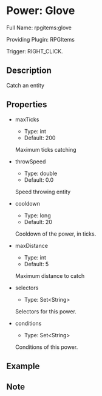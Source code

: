 # Power: Glove

<!-- This file is generated ingame by `/rpgitem gen-wiki`. -->
<!-- Please only edit between "beginCustomXXXX" and "endCustomXXXX".  -->
<!-- If you want to edit description of this power or property, -->
<!-- please edit corresponding section in "resources/lang/en_US.yml" -->

Full Name: rpgitems:glove

Providing Plugin: RPGItems

Trigger: RIGHT_CLICK.

<!-- beginCustomHeader -->
<!-- endCustomHeader -->

## Description

Catch an entity
<!-- beginCustomDescription -->
<!-- endCustomDescription -->

## Properties

* maxTicks

  * Type: int
  * Default: 200

  Maximum ticks catching

* throwSpeed

  * Type: double
  * Default: 0.0

  Speed throwing entity

* cooldown

  * Type: long
  * Default: 20

  Cooldown of the power, in ticks.

* maxDistance

  * Type: int
  * Default: 5

  Maximum distance to catch

* selectors

  * Type: Set&lt;String&gt;

  Selectors for this power.

* conditions

  * Type: Set&lt;String&gt;

  Conditions of this power.

<!-- beginCustomProperties -->
<!-- endCustomProperties -->

## Example

<!-- beginCustomExample -->
<!-- endCustomExample -->

## Note

<!-- beginCustomNote -->
<!-- endCustomNote -->